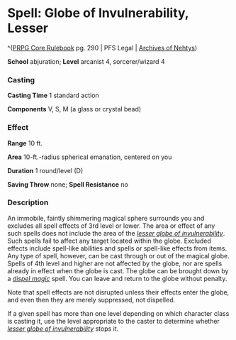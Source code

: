 # Spell: Globe of Invulnerability, Lesser

^([PRPG Core Rulebook][ss-lesser-globe-of-invulnerability] pg. 290 | PFS Legal | [Archives of Nehtys][sn-lesser-globe-of-invulnerability])

**School** abjuration; **Level** arcanist 4, sorcerer/wizard 4

### Casting

**Casting Time** 1 standard action  

**Components** V, S, M (a glass or crystal bead)

### Effect

**Range** 10 ft.  

**Area** 10-ft.-radius spherical emanation, centered on you  

**Duration** 1 round/level (D)  

**Saving Throw** none; **Spell Resistance** no

### Description

An immobile, faintly shimmering magical sphere surrounds you and excludes all spell effects of 3rd level or lower. The area or effect of any such spells does not include the area of the _[lesser globe of invulnerability]_. Such spells fail to affect any target located within the globe. Excluded effects include spell-like abilities and spells or spell-like effects from items. Any type of spell, however, can be cast through or out of the magical globe. Spells of 4th level and higher are not affected by the globe, nor are spells already in effect when the globe is cast. The globe can be brought down by a _[dispel magic]_ spell. You can leave and return to the globe without penalty.  

Note that spell effects are not disrupted unless their effects enter the globe, and even then they are merely suppressed, not dispelled.   

If a given spell has more than one level depending on which character class is casting it, use the level appropriate to the caster to determine whether _[lesser globe of invulnerability]_ stops it.

[ss-lesser-globe-of-invulnerability]: http://paizo.com/pathfinderRPG/v57
[sn-lesser-globe-of-invulnerability]: http://www.archivesofnethys.com/SpellDisplay.aspx?ItemName=Globe%20of%20Invulnerability%2C%20Lesser
[dispel magic]: http://www.archivesofnethys.com/SpellDisplay.aspx?ItemName=dispel%20magic
[lesser globe of invulnerability]: http://www.archivesofnethys.com/SpellDisplay.aspx?ItemName=lesser%20globe%20of%20invulnerability